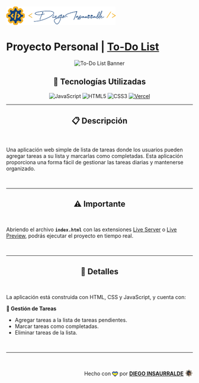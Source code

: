 <p align="left">
    <img src="./images/insa-logo.png" height="50" alt="Logo de Insa">
</p>

# Proyecto Personal | [**To-Do List**](https://to-do-list-insa.vercel.app/)

<p align="center">
  <img src="https://img.freepik.com/premium-vector/people-filling-list-concept-tiny-business-characters-stand-huge-notebook-with-checklist-fill-pros-cons-decision-planning-process-poster-banner-flyer-cartoon-vector-illustration_87771-14551.jpg?w=996" alt="To-Do List Banner" />
</p>

<div align="center">

## **📌 Tecnologías Utilizadas**

![JavaScript](https://img.shields.io/badge/-JavaScript-black?style=flat-square&logo=javascript)
![HTML5](https://img.shields.io/badge/-HTML5-E46625?style=flat-square&logo=html5&logoColor=white)
![CSS3](https://img.shields.io/badge/-CSS3-385BF4?style=flat-square&logo=css3)
[![Vercel](https://img.shields.io/badge/-Vercel-black?style=flat-square&logo=vercel)](https://vercel.com/)

</div>

---

<div align="center">

## **📋 Descripción**

</div>

<br />

Una aplicación web simple de lista de tareas donde los usuarios pueden agregar tareas a su lista y marcarlas como completadas. Esta aplicación proporciona una forma fácil de gestionar las tareas diarias y mantenerse organizado.

<br />

---

<div align="center">

## **⚠️ Importante**

</div>

<br />

Abriendo el archivo **`index.html`** con las extensiones [Live Server](vscode:extension/ritwickdey.LiveServer) o [Live Preview](vscode:extension/ms-vscode.live-server), podrás ejecutar el proyecto en tiempo real.

<br />

---

<div align="center">

## **📁 Detalles**

</div>

<br />

La aplicación está construida con HTML, CSS y JavaScript, y cuenta con:

**📝 Gestión de Tareas**

- Agregar tareas a la lista de tareas pendientes.
- Marcar tareas como completadas.
- Eliminar tareas de la lista.

<br />

---

<br />

<div align="end">

Hecho con <img src="./images/boke-heart.png" alt="corazón" height="14" width="16" style="margin: 0px 0px -2.5px 0px" > por [**DIEGO INSAURRALDE**](https://insaurralde.vercel.app/) <img src="./images/boke-chimp.png" alt="chimpance" height="21" width="21" style="margin: 0px 0px -4px 0px" >

</div>